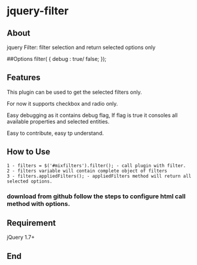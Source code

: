# jquery-filter

## About
jquery Filter: filter selection and return selected options only

##Options
	filter(
		{
			debug : true/ false;
			});
## Features

This plugin can be used to get the selected filters only.

For now it supports checkbox and radio only.

Easy debugging as it contains debug flag, If flag is true it consoles all available properties and selected entities.

Easy to contribute, easy tp understand.

## How to Use 
	1 - filters = $('#mixfilters').filter(); - call plugin with filter.
	2 - filters variable will contain complete object of filters
	3 - filters.appliedFilters(); - appliedFilters method will return all selected options.
### download from github follow the steps to configure html call method with options.

## Requirement 
  jQuery 1.7+

## End 
                  
